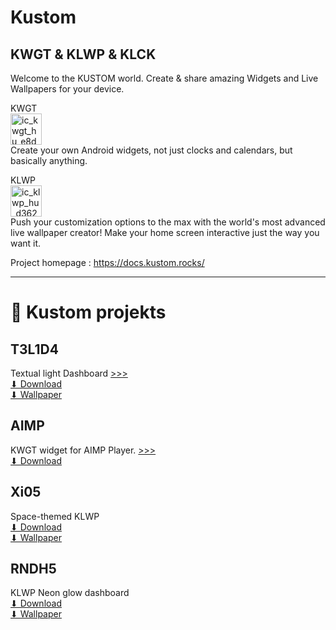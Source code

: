 # Kustom
KWGT &amp; KLWP &amp; KLCK
--
Welcome to the KUSTOM world. Create & share amazing Widgets and Live Wallpapers for your device.

KWGT     
<img width="50" height="50" alt="ic_kwgt_hu_e8d779f778243857" src="https://github.com/user-attachments/assets/ae3f0ddd-cf0a-477e-9ccc-6b70ec73f400" />    
Create your own Android widgets, not just clocks and calendars, but basically anything.


KLWP    
<img width="50" height="50" alt="ic_klwp_hu_d362d419a16bdda4" src="https://github.com/user-attachments/assets/580cd105-b31e-486f-8eb2-3c154c19e89f" />    
Push your customization options to the max with the world's most advanced live wallpaper creator! Make your home screen interactive just the way you want it.

Project homepage : https://docs.kustom.rocks/    
    
----    
      
# 📱 Kustom projekts     
      
## T3L1D4        
Textual light Dashboard   [>>>](https://github.com/n4zz/Kustom/blob/main/Projects/T3L1D4/T3L1D4.md)     
[⬇ Download](https://github.com/n4zz/Kustom/releases/download/T3L1D4-v1.2/T3L1D4.klwp)       
[⬇ Wallpaper](https://github.com/n4zz/Kustom/blob/main/Projects/T3L1D4/T3L1D4-background.png)    

## AIMP     
KWGT widget for AIMP Player.   [>>>](https://github.com/n4zz/Kustom/blob/main/Projects/AIMP/widget%20for%20aimp.md)        
[⬇ Download](https://github.com/n4zz/Kustom/releases/download/AIMP_widget-v1.2/Aimp_v12.kwgt)      
     
## Xi05        
Space-themed KLWP      
[⬇ Download](https://github.com/n4zz/Kustom/releases/download/Xi05_v.1.1b/Xi05_v11b.klwp)      
[⬇ Wallpaper](https://github.com/n4zz/Kustom/blob/main/Projects/Xi05/wallpaper.png)         

## RNDH5        
KLWP Neon glow dashboard     
[⬇ Download](https://github.com/n4zz/Kustom/releases/download/RNDH5.v1/RNDH5_v11.klwp)      
[⬇ Wallpaper](https://github.com/n4zz/Kustom/blob/main/Projects/RNDH5/holes4~2.jpg)         
